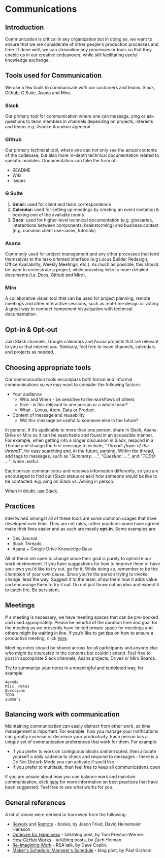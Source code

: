 # Communications

## Introduction

Communication is critical in any organization but in doing so, we want to ensure that we are considerate of other people's production processes and time. If done well, we can streamline any processes or tools so that they enable us in our creative endeavours, while still facilitating useful knowledge exchange.

## Tools used for Communication

We use a few tools to communicate with our customers and teams: Slack, Github, G Suite, Asana and Miro.

### Slack
Our primary tool for communication where one can message, ping or ask questions to team members in channels depending on projects, interests and teams e.g. #snoke #random #general

### Github
Our primary technical tool, where one can not only see the actual contents of the codebase, but also more in-depth technical documentation related to specific modules. Documentation can take the form of:

 - README
 - Wiki
 - Issues

### G Suite
 1. **Gmail:** used for client and team correspondence
 2. **Calendar:** used for setting up meetings by creating an event invitation & booking one of the available rooms
 3. **Docs:** used for higher-level technical documentation (e.g. glossaries, interactions between components, brainstorming) and business context (e.g. common client use-cases, tutorials)

### Asana
Commonly used for project management and any other processes that lend themselves to the task-oriented interface (e.g Locus Builder Redesign, Office Availability, Weekly Meetings, etc.). As much as possible, this should be used to orchestrate a project, while providing links to more detailed documents (i.e. Docs, Github and Miro).

### Miro
A collaborative visual tool that can be used for project planning, remote meetings and other interactive sessions, such as real-time design or voting. A great way to connect component visualization with technical documentation.

## Opt-in & Opt-out

Join Slack channels, Google calendars and Asana projects that are relevant to you or that interest you. Similarly, feel free to leave channels, calendars and projects as needed.

## Choosing appropriate tools

Our communication tools encompass both formal and informal communications so we may want to consider the following factors:
* Your audience
	* Who and When - be sensitive to the workflows of others
	* Size - is this relevant to one person or a whole team?
	* What - Locus, Atom, Data or Product
* Content of message and reusability
	* Will this message be useful to someone else in the future?

In general, if it’s applicable to more than one person, share in Slack, Asana, Drive or Miro so it can be searchable and found in an accessible manner. For example, when getting into a longer discussion in Slack, respond in a Thread and change the first message to include, "*Thread: [topic of the thread]*", for easy searching and, in the future, parsing. Within the thread, add tags to messages, such as "*Summary: ...*", "*Question: ...*", and "*TODO: ...*", when useful.

Each person communicates and receives information differently, so you are encouraged to find out (Slack status or ask) how someone would be like to be contacted. e.g. ping on Slack vs. Asking in person.

When in doubt, use Slack.

## Practices
Intertwined amongst all of these tools are some common usages that have developed over time. They are not rules, rather practices some have agreed make their lives easier and as such are mostly **opt-in**. Some examples are:

 - Dev Journal
 - Slack Threads
 - Asana + Google Drive Knowledge Base

All of these are open to change since their goal is purely to optimize our work environment. If you have suggestions for how to improve them or have your own you'd like to try out, go for it. While doing so, remember to be the champion of your own cause. Since you're the person trying to invoke change, lead the way. Suggest it to the team, show them how it adds value and encourage them to try it out. Do not just throw out an idea and expect it to catch fire. Be persistent.

## Meetings

If a meeting is necessary, we have meeting spaces that can be pre-booked and used appropriately. Please be mindful of the duration time and goal for the meeting as we presently have limited private space for meetings and others might be waiting in line. If you’d like to get tips on how to ensure a productive meeting, click [here](https://github.com/EQWorks/common/productive-meeting.md).

Meeting notes should be shared across for all participants and anyone else who might be interested in the contents but couldn’t attend. Feel free to post in appropriate Slack channels, Asana projects, Drives or Miro Boards.

Try to summarize your notes in a meaningful and templated way, for example:

	Agenda
	Misc. Notes
	Questions
	TODO
	Summary

## Balancing work with communication

Maintaining communication can easily distract from other work, so time management is important. For example, how you manage your notifications can greatly increase or decrease your productivity. Each person has a unique set of communication preferences that work for them. For example:
* If you prefer to work on contiguous blocks uninterrupted, then allocate yourself a daily cadence to check and respond to messages - there is a Do Not Disturb Mode you can activate if you’d like
* If you prefer to multitask, then feel free to keep all communications open

If you are unsure about how you can balance work and maintain communication, click [here](https://github.com/EQWorks/common/communication-practices.md) for more information on best practices that have been suggested. Feel free to see what works for you.

## General references

A lot of above were derived or borrowed from the following:

- [Rework](https://www.amazon.ca/Rework-Jason-Fried/dp/0307463745) and [Remote](https://www.amazon.ca/Remote-Office-Required-Jason-Fried/dp/0804137501) - books, by Jason Fried, David Heinemeier Hansson.
- [Optimize for Happiness](http://tom.preston-werner.com/2010/10/18/optimize-for-happiness.html) - talk/blog post, by Tom Preston-Werner.
- [How GitHub Works](https://zachholman.com/posts/how-github-works/) - talk/blog posts, by Zach Holman.
- [Re-Imagining Work](https://www.youtube.com/watch?v=G11t6XAIce0&list=PL39BF9545D740ECFF&index=4) - RSA talk, by Dave Coplin.
- [Maker's Schedule, Manager's Schedule](http://www.paulgraham.com/makersschedule.html) - blog post, by Paul Graham.
